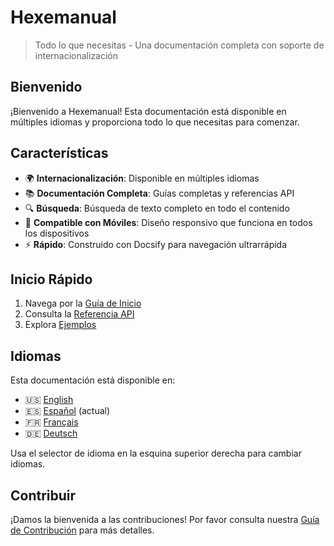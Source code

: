 # Hexemanual

> Todo lo que necesitas - Una documentación completa con soporte de internacionalización

## Bienvenido

¡Bienvenido a Hexemanual! Esta documentación está disponible en múltiples idiomas y proporciona todo lo que necesitas para comenzar.

## Características

- 🌍 **Internacionalización**: Disponible en múltiples idiomas
- 📚 **Documentación Completa**: Guías completas y referencias API
- 🔍 **Búsqueda**: Búsqueda de texto completo en todo el contenido
- 📱 **Compatible con Móviles**: Diseño responsivo que funciona en todos los dispositivos
- ⚡ **Rápido**: Construido con Docsify para navegación ultrarrápida

## Inicio Rápido

1. Navega por la [Guía de Inicio](/es/guide/README.md)
2. Consulta la [Referencia API](/es/api/README.md)
3. Explora [Ejemplos](/es/examples/README.md)

## Idiomas

Esta documentación está disponible en:

- 🇺🇸 [English](/)
- 🇪🇸 [Español](/es/) (actual)
- 🇫🇷 [Français](/fr/)
- 🇩🇪 [Deutsch](/de/)

Usa el selector de idioma en la esquina superior derecha para cambiar idiomas.

## Contribuir

¡Damos la bienvenida a las contribuciones! Por favor consulta nuestra [Guía de Contribución](/es/contributing.md) para más detalles.